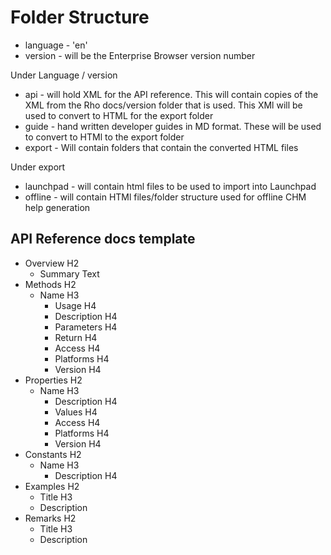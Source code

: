 # Folder Structure

* language - 'en'
* version - will be the Enterprise Browser version number

Under Language / version 
* api - will hold XML for the API reference. This will contain copies of the XML from the Rho docs/version folder that is used. This XMl will be used to convert to HTML for the export folder
* guide - hand written developer guides in MD format. These will be used to convert to HTMl to the export folder
* export - Will contain folders that contain the converted HTML files

Under export
* launchpad - will contain html files to be used to import into Launchpad
* offline - will contain HTMl files/folder structure used for offline CHM help generation

## API Reference docs template

* Overview H2
	* Summary Text
* Methods H2
	* Name H3
		* Usage H4
		* Description H4
		* Parameters H4
		* Return H4
		* Access H4
		* Platforms H4
		* Version H4
* Properties H2
	* Name H3
		* Description H4
		* Values H4
		* Access H4
		* Platforms H4
		* Version H4
* Constants H2
	* Name H3
		* Description H4
* Examples H2
	* Title H3
	* Description
* Remarks H2
	* Title H3
	* Description	




